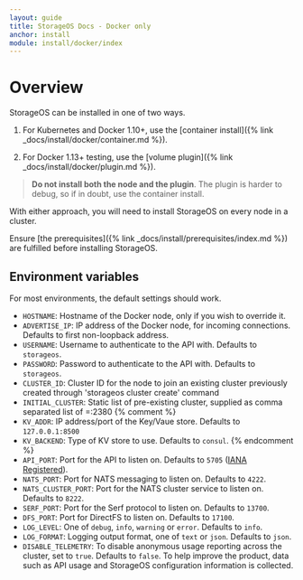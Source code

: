 ```yaml
---
layout: guide
title: StorageOS Docs - Docker only
anchor: install
module: install/docker/index
---
```


# Overview

StorageOS can be installed in one of two ways.

1. For Kubernetes and Docker 1.10+, use the [container install]({%
link _docs/install/docker/container.md %}).

2. For Docker 1.13+ testing, use the [volume plugin]({%
link _docs/install/docker/plugin.md %}).

>**Do not install both the node and the plugin**. The plugin is harder to debug, so if in doubt, use the container install.

With either approach, you will need to install StorageOS on every node in a
cluster.

Ensure [the prerequisites]({% link _docs/install/prerequisites/index.md %}) are
fulfilled before installing StorageOS.

## Environment variables

For most environments, the default settings should work.

* `HOSTNAME`: Hostname of the Docker node, only if you wish to override it.
* `ADVERTISE_IP`: IP address of the Docker node, for incoming connections.  Defaults to first non-loopback address.
* `USERNAME`: Username to authenticate to the API with.  Defaults to `storageos`.
* `PASSWORD`: Password to authenticate to the API with.  Defaults to `storageos`.
* `CLUSTER_ID`: Cluster ID for the node to join an existing cluster previously created through 'storageos cluster create' command
* `INITIAL_CLUSTER`: Static list of pre-existing cluster, supplied as comma separated list of <hostname>=<url>:2380
{% comment %}
* `KV_ADDR`: IP address/port of the Key/Vaue store.  Defaults to `127.0.0.1:8500`
* `KV_BACKEND`: Type of KV store to use.  Defaults to `consul`.
{% endcomment %}
* `API_PORT`: Port for the API to listen on.  Defaults to `5705` ([IANA Registered](https://www.iana.org/assignments/service-names-port-numbers/service-names-port-numbers.xhtml?search=5705)).
* `NATS_PORT`: Port for NATS messaging to listen on.  Defaults to `4222`.
* `NATS_CLUSTER_PORT`: Port for the NATS cluster service to listen on.  Defaults to `8222`.
* `SERF_PORT`: Port for the Serf protocol to listen on.  Defaults to `13700`.
* `DFS_PORT`: Port for DirectFS to listen on.  Defaults to `17100`.
* `LOG_LEVEL`: One of `debug`, `info`, `warning` or `error`.  Defaults to `info`.
* `LOG_FORMAT`: Logging output format, one of `text` or `json`.  Defaults to `json`.
* `DISABLE_TELEMETRY`: To disable anonymous usage reporting across the cluster, set to `true`. Defaults to `false`. To help improve the product, data such as API usage and StorageOS configuration information is collected.
